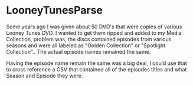 # LooneyTunesParse
Some years ago I was given about 50 DVD's that were copies of various Looney Tunes DVD. I wanted to get them ripped and added to my Media Collection, problem was, the discs contained episodes from various seasons and were all labeled as "Golden Collection" or "Spotlight Collection".. The actual episode names remained the same.

Having the episode name remain the same was a big deal, I could use that to cross reference a CSV that contained all of the episodes titles and what Season and Episode they were.
